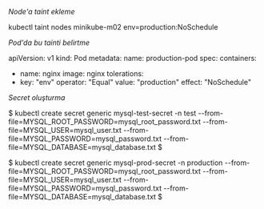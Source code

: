 *Node'a taint ekleme*

kubectl taint nodes minikube-m02 env=production:NoSchedule               

*Pod'da bu tainti belirtme* 

apiVersion: v1
kind: Pod
metadata:
  name: production-pod
spec:
  containers:
  - name: nginx
    image: nginx
  tolerations:
  - key: "env"
    operator: "Equal"
    value: "production"
    effect: "NoSchedule"

*Secret oluşturma*

$ kubectl create secret generic mysql-test-secret -n test --from-file=MYSQL_ROOT_PASSWORD=mysql_root_password.txt --from-file=MYSQL_USER=mysql_user.txt --from-file=MYSQL_PASSWORD=mysql_password.txt --from-file=MYSQL_DATABASE=mysql_database.txt $

$ kubectl create secret generic mysql-prod-secret -n production --from-file=MYSQL_ROOT_PASSWORD=mysql_root_password.txt --from-file=MYSQL_USER=mysql_user.txt --from-file=MYSQL_PASSWORD=mysql_password.txt --from-file=MYSQL_DATABASE=mysql_database.txt $

